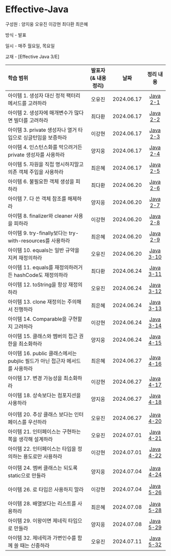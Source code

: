 # Effective-Java
구성원 : 양지웅 오유진 이강현 최다환 최은혜

방식 - 발표

일시 - 매주 월요일, 목요일

교재 - [Effective Java 3/E]

| 학습 범위 | 발표자(& 내용 정리)|    날짜    | 정리 내용 |
| :-------- | :-----------------: | :--------------: | :--------: 
| 아이템 1. 생성자 대신 정적 팩터리 메서드를 고려하라  | 오유진 | 2024.06.17 | [Java 2-1](https://github.com/CS-conqueror/Effective-Java/blob/main/Chapter2/20240617_ITEM_1.md) |
| 아이템 2. 생성자에 매개변수가 많다면 빌더를 고려하라 | 최다환 | 2024.06.17 | [Java 2-2](https://github.com/CS-conqueror/Effective-Java/blob/main/Chapter2/20240617_ITEM_2.md)|
| 아이템 3. private 생성자나 열거 타입으로 싱글턴임을 보증하라  | 이강현 | 2024.06.17 | [Java 2-3](https://github.com/CS-conqueror/Effective-Java/blob/main/Chapter2/20240617_ITEM_3.md)|
| 아이템 4. 인스턴스화를 막으려거든 private 생성자를 사용하라  | 양지웅 | 2024.06.17 | [Java 2-4](https://github.com/CS-conqueror/Effective-Java/blob/main/Chapter2/20240617_ITEM_4.md) |
| 아이템 5. 자원을 직접 명시하지말고 의존 객체 주입을 사용하라  | 최은혜 | 2024.06.17 | [Java 2-5](https://github.com/CS-conqueror/Effective-Java/blob/main/Chapter2/20240617_ITEM_5.md) |
| 아이템 6. 불필요한 객체 생성을 피하라 | 최다환 | 2024.06.20 | [Java 2-6](https://github.com/CS-conqueror/Effective-Java/blob/main/Chapter2/20240620_ITEM_6.md) |
| 아이템 7. 다 쓴 객체 참조를 해제하라   | 양지웅 | 2024.06.20 | [Java 2-7](https://github.com/CS-conqueror/Effective-Java/blob/main/Chapter2/20240620_ITEM_7.md)  |
| 아이템 8. finalizer와 cleaner 사용을 피하라  | 이강현 | 2024.06.20 | [Java 2-8](https://github.com/CS-conqueror/Effective-Java/blob/main/Chapter2/20240620_ITEM_8.md) |
| 아이템 9. try-finally보다는 try-with-resources를 사용하라  | 최은혜 | 2024.06.20 | [Java 2-9](https://github.com/CS-conqueror/Effective-Java/blob/main/Chapter2/20240620_ITEM_9.md) |
| 아이템 10. equals는 일반 규약을 지켜 재정의하라  | 오유진 | 2024.06.20 | [Java 3-10](https://github.com/CS-conqueror/Effective-Java/tree/main/Chapter3) |
| 아이템 11. equals를 재정의하려거든 hashCode도 재정의하라 | 최다환 | 2024.06.24 | [Java 3-11](https://github.com/CS-conqueror/Effective-Java/blob/main/Chapter2/20240620_ITEM_11.md) 
| 아이템 12. toString을 항상 재정의하라  | 오유진 | 2024.06.24 |[Java 3-12](https://github.com/CS-conqueror/Effective-Java/blob/main/Chapter3/20240624_ITEM_12.md) |
| 아이템 13. clone 재정의는 주의해서 진행하라 | 최은혜 | 2024.06.24 | [Java 3-13](https://github.com/CS-conqueror/Effective-Java/blob/main/Chapter3/20240624_ITEM_13.md)|
| 아이템 14. Comparable을 구현할지 고려하라 | 이강현 | 2024.06.24 | [Java 3-14](https://github.com/CS-conqueror/Effective-Java/blob/main/Chapter3/20240624_ITEM_14.md) |
| 아이템 15. 클래스와 멤버의 접근 권한을 최소화하라  | 양지웅 | 2024.06.24 |[Java 4-15](https://github.com/CS-conqueror/Effective-Java/blob/main/Chapter4/20240624_ITEM_15.md)   |
| 아이템 16. public 클래스에서는 pubjlic 필드가 아닌 접근자 메서드를 사용하라  | 최은혜 | 2024.06.27 |[Java 4-16](https://github.com/CS-conqueror/Effective-Java/blob/main/Chapter4/20240627_ITEM_16.md)   |
| 아이템 17. 변경 가능성을 최소화하라  | 이강현 | 2024.06.27 |[Java 4-17](https://github.com/CS-conqueror/Effective-Java/blob/main/Chapter4/20240627_ITEM_17.md)   |
| 아이템 18. 상속보다는 컴포지션을 사용하라 | 양지웅  | 2024.06.27 | [Java 4-18](https://github.com/CS-conqueror/Effective-Java/blob/main/Chapter4/20240627_ITEM_18.md)  |
|   |  |  |  |
| 아이템 20. 추상 클래스 보다는 인터페이스를 우선하라  | 오유진 | 2024.06.27 | [Java 4-20](https://github.com/CS-conqueror/Effective-Java/blob/main/Chapter4/20240627_ITEM_20.md)  |
| 아이템 21. 인터페이스는 구현하는 쪽을 생각해 설계하라 | 오유진 | 2024.07.01 | [Java 4-21](https://github.com/CS-conqueror/Effective-Java/blob/main/Chapter4/20240701_ITEM_21.md)  |
| 아이템 22. 인터페이스는 타입을 정의하는 용도로만 사용하라 | 이강현 | 2024.07.01 | [Java 4-22](https://github.com/CS-conqueror/Effective-Java/blob/main/Chapter4/20240701_ITEM_22.md)  |
|   |  |  |  |
| 아이템 24. 멤버 클래스는 되도록 static으로 만들라  | 양지웅 | 2024.07.04 | [Java 4-24](https://github.com/CS-conqueror/Effective-Java/blob/main/Chapter4/20240704_ITEM_24.md)  |
|   |  |  |  |
| 아이템 26. 로 타입은 사용하지 말라  | 이강현 | 2024.07.04 | [Java 5-26](https://github.com/CS-conqueror/Effective-Java/blob/main/Chapter5/20240704_ITEM_26.md)  |
|   |  |  |  |
| 아이템 28. 배열보다는 리스트를 사용하라 | 최은혜 | 2024.07.08 | [Java 5-28](https://github.com/CS-conqueror/Effective-Java/blob/main/Chapter5/20240708_ITEM_28.md) |
| 아이템 29. 이왕이면 제네릭 타입으로 만들라  | 양지웅 | 2024.07.08 | [Java 5-29](https://github.com/CS-conqueror/Effective-Java/blob/main/Chapter5/20240708_ITEM_29.md) |
| 아이템 32. 제네릭과 가변인수를 함께 쓸 때는 신중하라 | 오유진 | 2024.07.11 | [Java 5-32](https://github.com/CS-conqueror/Effective-Java/blob/main/Chapter5/20240711_ITEM_32.md)|